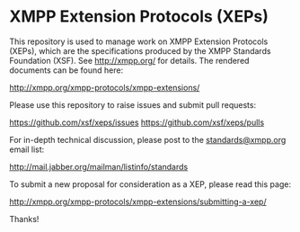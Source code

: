 XMPP Extension Protocols (XEPs)
=========

This repository is used to manage work on XMPP Extension Protocols
(XEPs), which are the specifications produced by the XMPP Standards
Foundation (XSF). See http://xmpp.org/ for details. The rendered
documents can be found here:

http://xmpp.org/xmpp-protocols/xmpp-extensions/

Please use this repository to raise issues and submit pull requests:

https://github.com/xsf/xeps/issues
https://github.com/xsf/xeps/pulls

For in-depth technical discussion, please post to the standards@xmpp.org 
email list:

http://mail.jabber.org/mailman/listinfo/standards

To submit a new proposal for consideration as a XEP, please read this
page:

http://xmpp.org/xmpp-protocols/xmpp-extensions/submitting-a-xep/

Thanks!

